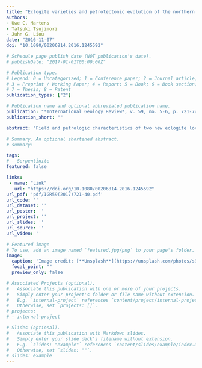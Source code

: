 ```yaml
---
title: "Eclogite varieties and petrotectonic evolution of the northern Guatemala Suture Complex"
authors:
- Uwe C. Martens
- Tatsuki Tsujimori
- Juhn G. Liou
date: "2016-11-07"
doi: "10.1080/00206814.2016.1245592"

# Schedule page publish date (NOT publication's date).
# publishDate: "2017-01-01T00:00:00Z"

# Publication type.
# Legend: 0 = Uncategorized; 1 = Conference paper; 2 = Journal article;
# 3 = Preprint / Working Paper; 4 = Report; 5 = Book; 6 = Book section;
# 7 = Thesis; 8 = Patent
publication_types: ["2"]

# Publication name and optional abbreviated publication name.
publication: "*International Geology Review*, v. 59, no. 5-6, p. 721-740, https://doi.org/10.1080/00206814.2016.1245592"
publication_short: ""

abstract: "Field and petrologic characteristics of two new eclogite localities within the Guatemala Suture Complex (GSC) north of the Motagua Fault are presented. The Tuncaj Hill locality exposes a coherent body of retrogressed eclogite hundreds of metres long that is associated with serpentinite of the North Motagua Unit. The Tanilar River locality exposes numerous bands and lenses of eclogite hosted in sialic gneisses of the Chuacús Complex. The Tuncaj eclogite has a two-stage prograde evolution containing the peak assemblage Grt + Omp + Ttn + Czo + Zo ± Am, formed at temperatures <720°C. In contrast, eclogites of the Tanilar unit are characterized by the paragenesis Omp + Grt + Rt ± Phg ± Qtz ± Ep giving higher peak conditions of T = 720–830°C and P = 2.1–2.7 GPa, near the stability field of coesite. Previously obtained data and our thermobaric calculations suggest distinct petrotectonic evolutions for the various types of eclogites within the suture. The lawsonite eclogites south of the Motagua Fault were probably produced in a mature Farallon subduction zone during the Early Cretaceous. The northern high-pressure (HP) blocks in serpentinite mélange and coherent amphibolite bodies with eclogite relics were generated by the Early Cretaceous subduction of the proto-Caribbean lithosphere under the Great Caribbean Arc. A continental block, the North American passive margin, reached the arc’s trench in the Campanian and was subducted to ca. 80 km depth, producing the eclogites of the Chuacús Complex. As the slab was delaminated and partially exhumed, the continental Chuacús became tectonically juxtaposed with HP blocks of the proto-Caribbean that had been accreted to the Caribbean plate forming the North Motagua Unit. The juxtaposed group migrated to mid-crustal level and was contemporaneously retrogressed under epidote-amphibolite facies conditions."

# Summary. An optional shortened abstract.
# summary: 

tags: 
# - Serpentinite
featured: false

links:
 - name: "Link"
   url: "https://doi.org/10.1080/00206814.2016.1245592"
url_pdf: 'pdf/IGR59(2017)721-40.pdf'
url_code: ''
url_dataset: ''
url_poster: ''
url_project: ''
url_slides: ''
url_source: ''
url_video: ''

# Featured image
# To use, add an image named `featured.jpg/png` to your page's folder. 
image: 
  caption: 'Image credit: [**Unsplash**](https://unsplash.com/photos/s9CC2SKySJM)'
  focal_point: ""
  preview_only: false

# Associated Projects (optional).
#   Associate this publication with one or more of your projects.
#   Simply enter your project's folder or file name without extension.
#   E.g. `internal-project` references `content/project/internal-project/index.md`.
#   Otherwise, set `projects: []`.
# projects:
# - internal-project

# Slides (optional).
#   Associate this publication with Markdown slides.
#   Simply enter your slide deck's filename without extension.
#   E.g. `slides: "example"` references `content/slides/example/index.md`.
#   Otherwise, set `slides: ""`.
# slides: example
---
```

